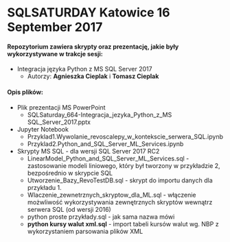 # SQLSATURDAY Katowice 16 September 2017

#### Repozytorium zawiera skrypty oraz prezentację, jakie były wykorzystywane w trakcje sesji:
- Integracja języka Python z MS SQL Server 2017
  - Autorzy: **Agnieszka Cieplak** i **Tomasz Cieplak**

#### Opis plików:
- Plik prezentacji MS PowerPoint
  - SQLSaturday_664-Integracja_jezyka_Python_z_MS SQL_Server_2017.pptx
- Jupyter Notebook
  - Przyklad1.Wywolanie_revoscalepy_w_kontekscie_serwera_SQL.ipynb
  - Przyklad2.Python_and_SQL_Server_ML_Services.ipynb
- Skrypty MS SQL - dla wersji SQL Server 2017 RC2
  - LinearModel_Python_and_SQL_Server_ML_Services.sql - zastosowanie modeli liniowego, który był tworzony w przykładzie 2, bezpośrednio w skrypcie SQL
  - Utworzenie_Bazy_RevoTestDB.sql - skrypt do importu danych dla przykładu 1.
  - Wlaczenie_zewnetrznych_skryptow_dla_ML.sql - włączenie możwliwość wykorzystywania zewnętrznych skryptów wewnątrz serwera SQL (od wersji 2016)
  - python proste przykłady.sql - jak sama nazwa mówi
  - **python kursy walut xml.sql** - import tabeli kursów walut wg. NBP z wykorzystaniem parsowania plików XML 
